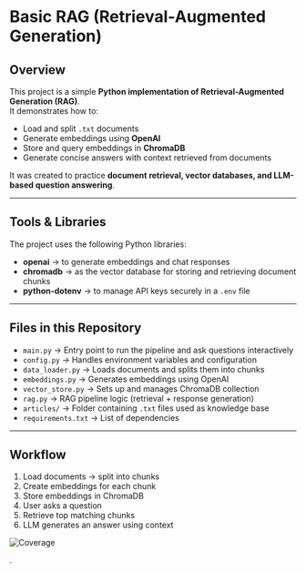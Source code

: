 # Basic RAG (Retrieval-Augmented Generation)

## Overview  
This project is a simple **Python implementation of Retrieval-Augmented Generation (RAG)**.  
It demonstrates how to:  
- Load and split `.txt` documents  
- Generate embeddings using **OpenAI**  
- Store and query embeddings in **ChromaDB**  
- Generate concise answers with context retrieved from documents  

It was created to practice **document retrieval, vector databases, and LLM-based question answering**.  

---

## Tools & Libraries  
The project uses the following Python libraries:  
- **openai** → to generate embeddings and chat responses  
- **chromadb** → as the vector database for storing and retrieving document chunks  
- **python-dotenv** → to manage API keys securely in a `.env` file  

---

## Files in this Repository  
- `main.py` → Entry point to run the pipeline and ask questions interactively  
- `config.py` → Handles environment variables and configuration  
- `data_loader.py` → Loads documents and splits them into chunks  
- `embeddings.py` → Generates embeddings using OpenAI  
- `vector_store.py` → Sets up and manages ChromaDB collection  
- `rag.py` → RAG pipeline logic (retrieval + response generation)  
- `articles/` → Folder containing `.txt` files used as knowledge base  
- `requirements.txt` → List of dependencies  

---

## Workflow  
1. Load documents → split into chunks  
2. Create embeddings for each chunk  
3. Store embeddings in ChromaDB  
4. User asks a question  
5. Retrieve top matching chunks  
6. LLM generates an answer using context 

![Coverage](coverage.svg)

.